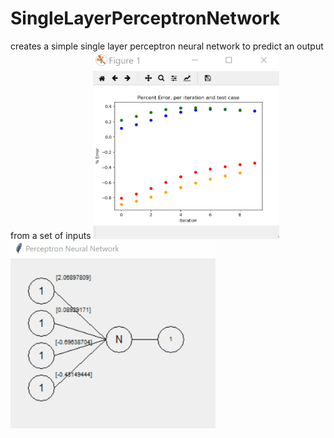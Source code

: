 # SingleLayerPerceptronNetwork
creates a simple single layer perceptron neural network to predict an output from a set of inputs
<img src="neuralnetgif1.gif" height="300" />
<img src="neuralnetgif2.gif" height="300" />
